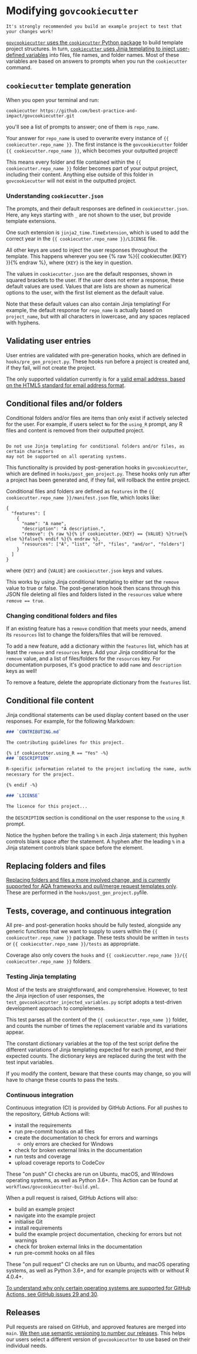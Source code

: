 # Modifying `govcookiecutter`

```{warning}
It's strongly recommended you build an example project to test that your changes work!
```

[`govcookiecutter` uses the `cookiecutter` Python package][cookiecutter] to build
template project structures. In turn, [`cookiecutter` uses Jinja templating to inject
user-defined variables][jinja] into files, file names, and folder names. Most of these
variables are based on answers to prompts when you run the `cookiecutter` command.

## `cookiecutter` template generation

When you open your terminal and run:

```shell
cookiecutter https://github.com/best-practice-and-impact/govcookiecutter.git
```

you'll see a list of prompts to answer; one of them is `repo_name`.

Your answer for `repo_name` is used to overwrite every instance of
`{{ cookiecutter.repo_name }}`. The first instance is the `govcookiecutter` folder
`{{ cookiecutter.repo_name }}`, which becomes your outputted project!

This means every folder and file contained within the `{{ cookiecutter.repo_name }}`
folder becomes part of your output project, including their content. Anything else
outside of this folder in `govcookiecutter` will not exist in the outputted project.

### Understanding `cookiecutter.json`

The prompts, and their default responses are defined in `cookiecutter.json`. Here, any
keys starting with `_` are not shown to the user, but provide template extensions.

One such extension is `jinja2_time.TimeExtension`, which is used to add the correct
year in the `{{ cookiecutter.repo_name }}/LICENSE` file.

All other keys are used to inject the user responses throughout the template. This
happens wherever you see {% raw %}{{ cookiecutter.{KEY} }}{% endraw %}, where `{KEY}` is the key in
question.

The values in `cookiecutter.json` are the default responses, shown in squared brackets
to the user. If the user does not enter a response, these default values are used.
Values that are lists are shown as numerical options to the user, with the first list
element as the default value.

Note that these default values can also contain Jinja templating! For example, the
default response for `repo_name` is actually based on `project_name`, but with all
characters in lowercase, and any spaces replaced with hyphens.

## Validating user entries

User entries are validated with pre-generation hooks, which are defined in
`hooks/pre_gen_project.py`. These hooks run before a project is created and, if they
fail, will not create the project.

The only supported validation currently is for a [valid email address, based on the
HTML5 standard for email address format][html5-email-format].

## Conditional files and/or folders

Conditional folders and/or files are items than only exist if actively selected for the
user. For example, if users select `No` for the `using_R` prompt, any R files and
content is removed from their outputted project.

```{note} Folder and file names with Jinja templating

Do not use Jinja templating for conditional folders and/or files, as certain characters
may not be supported on all operating systems.

```

This functionality is provided by post-generation hooks in `govcookiecutter`, which are
defined in `hooks/post_gen_project.py`. These hooks only run after a project has been
generated and, if they fail, will rollback the entire project.

Conditional files and folders are defined as `features` in the
`{{ cookiecutter.repo_name }}/manifest.json` file, which looks like:

```
{
  "features": [
    {
      "name": "A name",
      "description": "A description.",
      "remove": {% raw %}{% if cookiecutter.{KEY} == {VALUE} %}true{% else %}false{% endif %}{% endraw %},
      "resources": ["A", "list", "of", "files", "and/or", "folders"]
    }
  ]
}
```

where `{KEY}` and `{VALUE}` are `cookiecutter.json` keys and values.

This works by using Jinja conditional templating to either set the `remove` value to
true or false. The post-generation hook then scans through this JSON file deleting all
files and folders listed in the `resources` value where `remove == true`.

### Changing conditional folders and files

If an existing feature has a `remove` condition that meets your needs, amend its
`resources` list to change the folders/files that will be removed.

To add a new feature, add a dictionary within the `features` list, which has at least
the `remove` and `resources` keys. Add your Jinja conditional for the `remove` value,
and a list of files/folders for the `resources` key. For documentation purposes, it's
good practice to add `name` and `description` keys as well!

To remove a feature, delete the appropriate dictionary from the `features` list.

## Conditional file content

Jinja conditional statements can be used display content based on the user responses.
For example, for the following Markdown:

```markdown
### `CONTRIBUTING.md`

The contributing guidelines for this project.

{% if cookiecutter.using_R == "Yes" -%}
### `DESCRIPTION`

R-specific information related to the project including the name, authors and packages
necessary for the project.

{% endif -%}

### `LICENSE`

The licence for this project...
```

the `DESCRIPTION` section is conditional on the user response to the `using_R` prompt.

Notice the hyphen before the trailing `%` in each Jinja statement; this hyphen controls
blank space after the statement. A hyphen after the leading `%` in a Jinja statement
controls blank space before the element.

## Replacing folders and files

[Replacing folders and files a more involved change, and is currently supported for
AQA frameworks and pull/merge request templates only][docs-organisational-frameworks].
These are performed in the `hooks/post_gen_project.py`file.

## Tests, coverage, and continuous integration

All pre- and post-generation hooks should be fully tested, alongside any generic
functions that we want to supply to users within the `{{ cookiecutter.repo_name }}`
package. These tests should be written in `tests` or
`{{ cookiecutter.repo_name }}/tests` as appropriate.

Coverage also only covers the `hooks` and `{{ cookiecutter.repo_name }}/{{ cookiecutter.repo_name }}` folders.

### Testing Jinja templating

Most of the tests are straightforward, and comprehensive. However, to test the Jinja
injection of user responses, the `test_govcookiecutter_injected_variables.py` script
adopts a test-driven development approach to completeness.

This test parses all the content of the `{{ cookiecutter.repo_name }}` folder, and
counts the number of times the replacement variable and its variations appear.

The constant dictionary variables at the top of the test script define the different
variations of Jinja templating expected for each prompt, and their expected counts.
The dictionary keys are replaced during the test with the test input variables.

If you modify the content, beware that these counts may change, so you will have to
change these counts to pass the tests.

### Continuous integration

Continuous integration (CI) is provided by GitHub Actions. For all pushes to the
repository, GitHub Actions will:

- install the requirements
- run pre-commit hooks on all files
- create the documentation to check for errors and warnings
  - only errors are checked for Windows
- check for broken external links in the documentation
- run tests and coverage
- upload coverage reports to CodeCov

These "on push" CI checks are run on Ubuntu, macOS, and Windows operating systems, as
well as Python 3.6+. This Action can be found at `workflows/govcookiecutter-build.yml`.

When a pull request is raised, GitHub Actions will also:

- build an example project
- navigate into the example project
- initialise Git
- install requirements
- build the example project documentation, checking for errors but not warnings
- check for broken external links in the documentation
- run pre-commit hooks on all files

These "on pull request" CI checks are run on Ubuntu, and macOS operating systems, as
well as Python 3.6+, and for example projects with or without R 4.0.4+.

[To understand why only certain operating systems are supported for GitHub Actions,
see GitHub issues 29 and 30][github-issues].

## Releases

Pull requests are raised on GitHub, and approved features are merged into `main`. [We
then use semantic versioning to number our releases][semver]. This helps our users
select a different version of `govcookiecutter` to use based on their individual needs.

[cookiecutter]: https://cookiecutter.readthedocs.io
[docs-organisational-frameworks]: https://github.com/best-practice-and-impact/govcookiecutter/blob/main/docs/%7B%7B%20cookiecutter.repo_name%20%7D%7D/.govcookiecutter/organisational_frameworks/docs_repo_frameworks_README.md
[github-issues]: https://github.com/best-practice-and-impact/govcookiecutter/issues
[html5-email-format]: https://html.spec.whatwg.org/multipage/input.html#valid-e-mail-address
[jinja]: https://jinja.palletsprojects.com
[semver]: https://semver.org/
